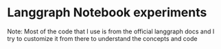 # Langgraph Notebook experiments

Note: Most of the code that I use is from the official langgraph docs and I try to
customize it from there to understand the concepts and code
